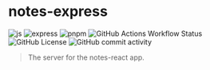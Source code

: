 # notes-express

![js](https://img.shields.io/badge/JavaScript-grey?style=for-the-badge&logo=javascript) ![express](https://img.shields.io/badge/express-navy?style=for-the-badge&logo=express) ![pnpm](https://img.shields.io/badge/PNPM-white?style=for-the-badge&logo=pnpm) ![GitHub Actions Workflow Status](https://img.shields.io/github/actions/workflow/status/krislorem/maxpure/notes-express) ![GitHub License](https://img.shields.io/github/license/krislorem/notes-express) ![GitHub commit activity](https://img.shields.io/github/commit-activity/y/krislorem/notes-express)
> The server for the notes-react app.
